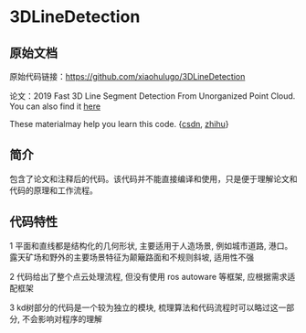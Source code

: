 # 3DLineDetection
## 原始文档
原始代码链接：https://github.com/xiaohulugo/3DLineDetection

论文：2019 Fast 3D Line Segment Detection From Unorganized Point Cloud. You can also find it [here](https://github.com/blue-stone-j/papers/blob/main/2019%20Fast%203D%20Line%20Segment%20Detection%20From%20Unorganized%20Point%20Cloud.pdf)

These materialmay help you learn this code. {[csdn](https://blog.csdn.net/m0_37957160/article/details/106823271), [zhihu](https://zhuanlan.zhihu.com/p/353878655)}


## 简介
包含了论文和注释后的代码。该代码并不能直接编译和使用，只是便于理解论文和代码的原理和工作流程。

## 代码特性
1 平面和直线都是结构化的几何形状, 主要适用于人造场景, 例如城市道路, 港口。 露天矿场和野外的主要场景特征为颠簸路面和不规则斜坡, 适用性不强

2 代码给出了整个点云处理流程, 但没有使用 ros autoware 等框架, 应根据需求适配框架

3 kd树部分的代码是一个较为独立的模块, 梳理算法和代码流程时可以略过这一部分, 不会影响对程序的理解

